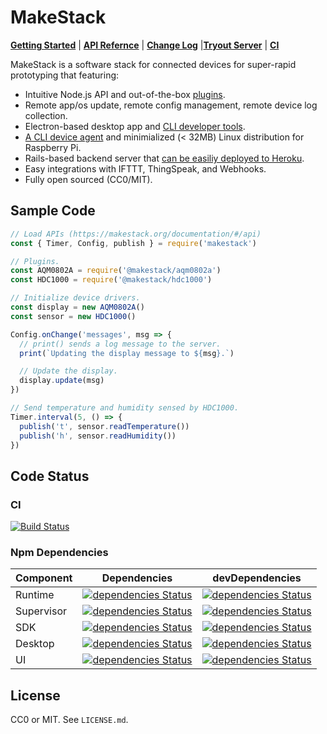 MakeStack
=========

**[Getting Started](https://github.com/makestack/makestack/blob/master/Documentation/quickstart.md)** | **[API Refernce](https://github.com/makestack/makestack/blob/master/Documentation/api.md)** | **[Change Log](https://github.com/makestack/makestack/blob/master/Documentation/changelog.md)** |**[Tryout Server](https://try-makestack.herokuapp.com/)** | **[CI](https://travis-ci.org/makestack/makestack)**

MakeStack is a software stack for connected devices for super-rapid prototyping that featuring:

- Intuitive Node.js API and out-of-the-box [plugins](https://github.com/makestack/makestack/tree/master/plugins).
- Remote app/os update, remote config management, remote device log collection.
- Electron-based desktop app and [CLI developer tools](https://www.npmjs.com/package/makestack-sdk).
- [A CLI device agent](https://www.npmjs.com/package/makestack-sdk) and minimialized (< 32MB) Linux distribution for Raspberry Pi.
- Rails-based backend server that [can be easiliy deployed to Heroku](https://makestack.org/documentation/#/guides/heroku).
- Easy integrations with IFTTT, ThingSpeak, and Webhooks.
- Fully open sourced (CC0/MIT).

Sample Code
-----------

```javascript
// Load APIs (https://makestack.org/documentation/#/api)
const { Timer, Config, publish } = require('makestack')

// Plugins.
const AQM0802A = require('@makestack/aqm0802a')
const HDC1000 = require('@makestack/hdc1000')

// Initialize device drivers.
const display = new AQM0802A()
const sensor = new HDC1000()

Config.onChange('messages', msg => {
  // print() sends a log message to the server.
  print(`Updating the display message to ${msg}.`)

  // Update the display.
  display.update(msg)
})

// Send temperature and humidity sensed by HDC1000.
Timer.interval(5, () => {
  publish('t', sensor.readTemperature())
  publish('h', sensor.readHumidity())
})
```

Code Status
-----------

### CI
[![Build Status](https://travis-ci.org/makestack/makestack.svg?branch=master)](https://travis-ci.org/makestack/makestack)

### Npm Dependencies

| Component | Dependencies | devDependencies |
| ---- | ---- | ---- |
| Runtime | [![dependencies Status](https://david-dm.org/makestack/makestack/status.svg?path=runtime)](https://david-dm.org/makestack/makestack?path=runtime) |[![dependencies Status](https://david-dm.org/makestack/makestack/status.svg?path=runtime&type=dev)](https://david-dm.org/makestack/makestack?path=runtime&type=dev) |
| Supervisor | [![dependencies Status](https://david-dm.org/makestack/makestack/status.svg?path=supervisor)](https://david-dm.org/makestack/makestack?path=supervisor) |[![dependencies Status](https://david-dm.org/makestack/makestack/status.svg?path=supervisor&type=dev)](https://david-dm.org/makestack/makestack?path=supervisor&type=dev) |
| SDK | [![dependencies Status](https://david-dm.org/makestack/makestack/status.svg?path=sdk)](https://david-dm.org/makestack/makestack?path=sdk) |[![dependencies Status](https://david-dm.org/makestack/makestack/status.svg?path=sdk&type=dev)](https://david-dm.org/makestack/makestack?path=sdk&type=dev) |
| Desktop | [![dependencies Status](https://david-dm.org/makestack/makestack/status.svg?path=desktop)](https://david-dm.org/makestack/makestack?path=desktop) |[![dependencies Status](https://david-dm.org/makestack/makestack/status.svg?path=desktop&type=dev)](https://david-dm.org/makestack/makestack?path=desktop&type=dev) |
| UI | [![dependencies Status](https://david-dm.org/makestack/makestack/status.svg?path=ui)](https://david-dm.org/makestack/makestack?path=ui) |[![dependencies Status](https://david-dm.org/makestack/makestack/status.svg?path=ui&type=dev)](https://david-dm.org/makestack/makestack?path=ui&type=dev) |


License
-------
CC0 or MIT. See `LICENSE.md`.
